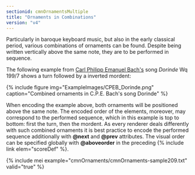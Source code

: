 ```yaml
---
sectionid: cmnOrnamentsMultiple
title: "Ornaments in Combinations"
version: "v4"
---
```


Particularly in baroque keyboard music, but also in the early classical period, various combinations of ornaments can be found. Despite being written vertically above the same note, they are to be performed in sequence.

The following example from [Carl Philipp Emanuel Bach's](https://en.wikipedia.org/wiki/Carl_Philipp_Emanuel_Bach) song *Dorinde* Wq 199/7 shows a turn followed by a inverted mordent:

{% include figure img="ExampleImages/CPEB_Dorinde.png" caption="Combined ornaments in C.P.E. Bach's song Dorinde" %}

When encoding the example above, both ornaments will be positioned above the same note. The encoded order of the elements, moreover, may correspond to the performed sequence, which in this example is top to bottom: first the turn, then the mordent. As every renderer deals differently with such combined ornaments it is best practice to encode the performed sequence additionally with **@next** and **@prev** attributes. The visual order can be specified globally with **@aboveorder** in the preceding {% include link elem="scoreDef" %}.

{% include mei example="cmnOrnaments/cmnOrnaments-sample209.txt" valid="true" %}
